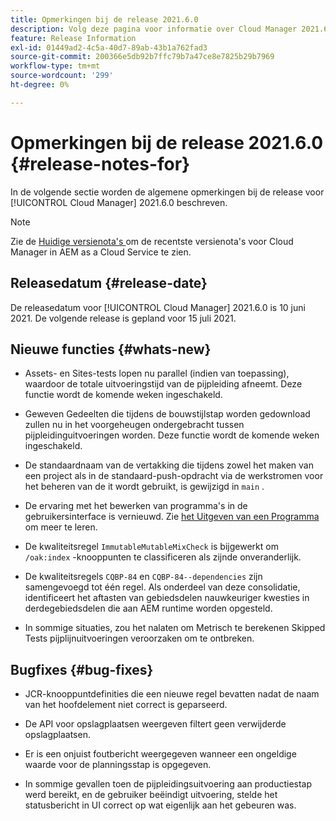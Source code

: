 ```yaml
---
title: Opmerkingen bij de release 2021.6.0
description: Volg deze pagina voor informatie over Cloud Manager 2021.6.0.
feature: Release Information
exl-id: 01449ad2-4c5a-40d7-89ab-43b1a762fad3
source-git-commit: 200366e5db92b7ffc79b7a47ce8e7825b29b7969
workflow-type: tm+mt
source-wordcount: '299'
ht-degree: 0%

---
```


# Opmerkingen bij de release 2021.6.0 {#release-notes-for}

In de volgende sectie worden de algemene opmerkingen bij de release voor [!UICONTROL Cloud Manager] 2021.6.0 beschreven.

>[!NOTE]
>Zie de [ Huidige versienota&#39;s ](https://experienceleague.adobe.com/docs/experience-manager-cloud-service/onboarding/getting-access/release-notes-cloud-manager/release-notes-cm-current.html?lang=en#getting-access) om de recentste versienota&#39;s voor Cloud Manager in AEM as a Cloud Service te zien.

## Releasedatum {#release-date}

De releasedatum voor [!UICONTROL Cloud Manager] 2021.6.0 is 10 juni 2021.
De volgende release is gepland voor 15 juli 2021.

## Nieuwe functies {#whats-new}

* Assets- en Sites-tests lopen nu parallel (indien van toepassing), waardoor de totale uitvoeringstijd van de pijpleiding afneemt. Deze functie wordt de komende weken ingeschakeld.

* Geweven Gedeelten die tijdens de bouwstijlstap worden gedownload zullen nu in het voorgeheugen ondergebracht tussen pijpleidinguitvoeringen worden. Deze functie wordt de komende weken ingeschakeld.

* De standaardnaam van de vertakking die tijdens zowel het maken van een project als in de standaard-push-opdracht via de werkstromen voor het beheren van de it wordt gebruikt, is gewijzigd in `main` .

* De ervaring met het bewerken van programma&#39;s in de gebruikersinterface is vernieuwd. Zie [ het Uitgeven van een Programma ](/help/getting-started/program-setup.md#editing-program) om meer te leren.

* De kwaliteitsregel `ImmutableMutableMixCheck` is bijgewerkt om `/oak:index` -knooppunten te classificeren als zijnde onveranderlijk.

* De kwaliteitsregels `CQBP-84` en `CQBP-84--dependencies` zijn samengevoegd tot één regel. Als onderdeel van deze consolidatie, identificeert het aftasten van gebiedsdelen nauwkeuriger kwesties in derdegebiedsdelen die aan AEM runtime worden opgesteld.

* In sommige situaties, zou het nalaten om Metrisch te berekenen Skipped Tests pijplijnuitvoeringen veroorzaken om te ontbreken.

## Bugfixes {#bug-fixes}

* JCR-knooppuntdefinities die een nieuwe regel bevatten nadat de naam van het hoofdelement niet correct is geparseerd.

* De API voor opslagplaatsen weergeven filtert geen verwijderde opslagplaatsen.

* Er is een onjuist foutbericht weergegeven wanneer een ongeldige waarde voor de planningsstap is opgegeven.

* In sommige gevallen toen de pijpleidingsuitvoering aan productiestap werd bereikt, en de gebruiker beëindigt uitvoering, stelde het statusbericht in UI correct op wat eigenlijk aan het gebeuren was.
